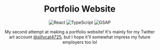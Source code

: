 <div align="center">

# Portfolio Website

</div>

<div align="center">
  <img src="https://img.shields.io/badge/React-20232A?style=for-the-badge&logo=react&logoColor=61DAFB" alt="React" />
  <img src="https://img.shields.io/badge/TypeScript-007ACC?style=for-the-badge&logo=typescript&logoColor=white" alt="TypeScript" />
  <img src="https://img.shields.io/badge/GSAP-88CE02?style=for-the-badge&logo=greensock&logoColor=white" alt="GSAP" />
</div>

<div align="center">
  <p>My second attempt at making a portfolio website! It's mainly for my Twitter art account <a href="https://twitter.com/sillycat4725" target="_blank">@sillycat4725</a>, but I hope it'll somewhat impress my future employers too lol</p>
</div>
